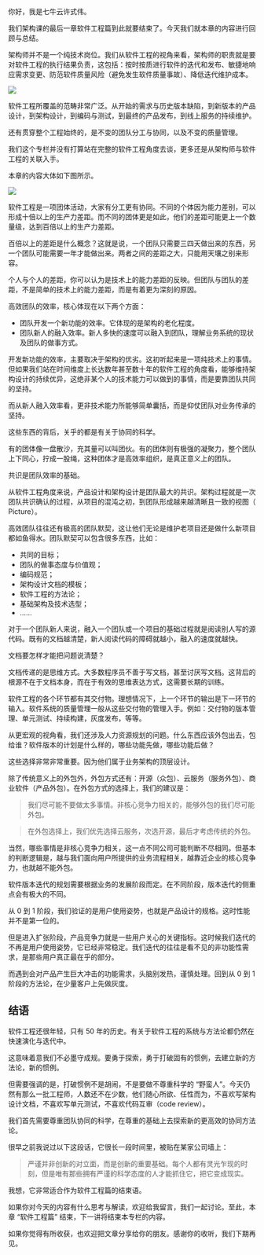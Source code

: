 你好，我是七牛云许式伟。

我们架构课的最后一章软件工程篇到此就要结束了。今天我们就本章的内容进行回顾与总结。

架构师并不是一个纯技术岗位。我们从软件工程的视角来看，架构师的职责就是要对软件工程的执行结果负责，这包括：按时按质进行软件的迭代和发布、敏捷地响应需求变更、防范软件质量风险（避免发生软件质量事故）、降低迭代维护成本。

![](https://static001.geekbang.org/resource/image/b8/0e/b86b9e0e6c9185e6993e7cc90175980e.png?wh=1284*404)

软件工程所覆盖的范畴非常广泛。从开始的需求与历史版本缺陷，到新版本的产品设计，到架构设计，到编码与测试，到最终的产品发布，到线上服务的持续维护。

还有贯穿整个工程始终的，是不变的团队分工与协同，以及不变的质量管理。

我们这个专栏并没有打算站在完整的软件工程角度去谈，更多还是从架构师与软件工程的关联入手。

本章的内容大体如下图所示。

![](https://static001.geekbang.org/resource/image/c1/0e/c154a572ef5bf03f169b05e8bd13030e.png?wh=1326*892)

软件工程是一项团体活动，大家有分工更有协同。不同的个体因为能力差别，可以形成十倍以上的生产力差距。而不同的团体更是如此，他们的差距可能更上一个数量级，达到百倍以上的生产力差距。

百倍以上的差距是什么概念？这就是说，一个团队只需要三四天做出来的东西，另一个团队可能需要一年才能做出来。两者之间的差距之大，只能用天壤之别来形容。

个人与个人的差距，你可以认为是技术上的能力差距的反映。但团队与团队的差距，不是简单的技术上的能力差距，而是有着更为深刻的原因。

高效团队的效率，核心体现在以下两个方面：

- 团队开发一个新功能的效率。它体现的是架构的老化程度。
- 团队新人的融入效率。新人多快的速度可以融入到团队，理解业务系统的现状及团队的做事方式。

开发新功能的效率，主要取决于架构的优劣。这初听起来是一项纯技术上的事情。但如果我们站在时间维度上长达数年甚至数十年的软件工程的角度看，能够维持架构设计的持续优异，这绝非某个人的技术能力可以做到的事情，而是要靠团队共同的坚持。

而从新人融入效率看，更非技术能力所能够简单囊括，而是仰仗团队对业务传承的坚持。

这些东西的背后，关乎的都是有关于协同的科学。

有的团体像一盘散沙，充其量可以叫团伙。有的团体则有极强的凝聚力，整个团队上下同心，拧成一股绳，这种团体才是高效率组织，是真正意义上的团队。

共识是团队效率的基础。

从软件工程角度来说，产品设计和架构设计是团队最大的共识。架构过程就是一次团队共识确认的过程，从项目的混沌之初，到团队形成越来越清晰且一致的视图（ Picture）。

高效团队往往还有极高的团队默契，这让他们无论是维护老项目还是做什么新项目都如鱼得水。团队默契可以包含很多东西，比如：

- 共同的目标；
- 团队的做事态度与价值观；
- 编码规范；
- 架构设计文档的模板；
- 软件工程的方法论；
- 基础架构及技术选型；
- ……

对于一个团队新人来说，融入一个团队或一个项目的基础过程就是阅读别人写的源代码。既有的文档越清楚，新人阅读代码的障碍就越小，融入的速度就越快。

文档要怎样才能把问题说清楚？

文档传递的是思维方式。大多数程序员不善于写文档，甚至讨厌写文档。这背后的根源不在于文档本身，而在于有效的思维表达方式，这需要长期的训练。

软件工程的各个环节都有其交付物。理想情况下，上一个环节的输出是下一环节的输入。软件系统的质量管理一般从这些交付物的管理入手。例如：交付物的版本管理、单元测试、持续构建，灰度发布，等等。

从更宏观的视角看，我们还涉及人力资源规划的问题。什么东西应该外包出去，包给谁？软件版本的计划是什么样的，哪些功能先做，哪些功能后做？

这些选择非常非常重要。因为他们属于业务架构的顶层设计。

除了传统意义上的外包外，外包方式还有：开源（众包）、云服务（服务外包）、商业软件（产品外包）。在外包方式的选择上，我们的建议是：

> 我们尽可能不要做太多事情。非核心竞争力相关的，能够外包的我们尽可能外包。

> 在外包选择上，我们优先选择云服务，次选开源，最后才考虑传统的外包。

当然，哪些事情是非核心竞争力相关，这一点不同公司可能判断不尽相同。但基本的判断逻辑是，越与我们面向用户所提供的业务流程相关，越靠近企业的核心竞争力，也就越不能外包。

软件版本迭代的规划需要根据业务的发展阶段而定。在不同阶段，版本迭代的侧重点会有极大的不同。

从 0 到 1 阶段，我们验证的是用户使用姿势，也就是产品设计的规格。这时性能并不是第一位的。

但是进入扩张阶段，产品竞争力就是一些用户关心的关键指标。这时候我们迭代的不再是用户使用姿势，它已经非常稳定。我们迭代的往往是看不见的非功能性需求，是那些用户真正最在乎的部分。

而遇到会对产品产生巨大冲击的功能需求，头脑别发热，谨慎处理。回到从 0 到 1 阶段的方法论，在少量客户上先做灰度。

## 结语

软件工程还很年轻，只有 50 年的历史。有关于软件工程的系统与方法论都仍然在快速演化与迭代中。

这意味着意我们不必墨守成规。要勇于探索，勇于打破固有的惯例，去建立新的方法论，新的惯例。

但需要强调的是，打破惯例不是胡闹，不是要做不尊重科学的 “野蛮人”。今天仍然有那么一批工程师，人数还不在少数，他们随心所欲、任性而为，不喜欢写架构设计文档，不喜欢写单元测试，不喜欢代码互审（code review）。

我们首先需要尊重团队协同的科学，在尊重的基础上去探索新的更高效的协同方法论。

很早之前我说过以下这段话，它很长一段时间里，被贴在某家公司墙上：

> 严谨并非创新的对立面，而是创新的重要基础。每个人都有灵光乍现的时刻，但是唯有那些拥有严谨的科学态度的人才能抓住它，把它变成现实。

我想，它非常适合作为软件工程篇的结束语。

如果你对今天的内容有什么思考与解读，欢迎给我留言，我们一起讨论。至此，本章 “软件工程篇” 结束，下一讲将结束本专栏的内容。

如果你觉得有所收获，也欢迎把文章分享给你的朋友。感谢你的收听，我们下期再见。